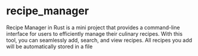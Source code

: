 # recipe_manager
Recipe Manager in Rust is a mini project that provides a command-line interface for users to efficiently manage their culinary recipes. With this tool, you can seamlessly add, search, and view recipes. All recipes you add will be automatically stored in a file
